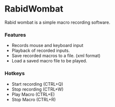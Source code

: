 # RabidWombat
Rabid wombat is a simple macro recording software.

### Features
- Records mouse and keyboard input
- Playback of recorded inputs.
- Save recorded macros to a file. (xml format)
- Load a saved macro file to be played.

### Hotkeys
- Start recording (CTRL+Q)
- Stop recording  (CTRL+W)
- Play Macro      (CTRL+E)
- Stop Macro      (CTRL+R)
